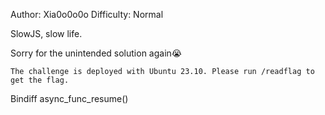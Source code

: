 Author: Xia0o0o0o
Difficulty: Normal

SlowJS, slow life.

Sorry for the unintended solution again😭

    The challenge is deployed with Ubuntu 23.10. Please run /readflag to get the flag.

Bindiff async_func_resume()
